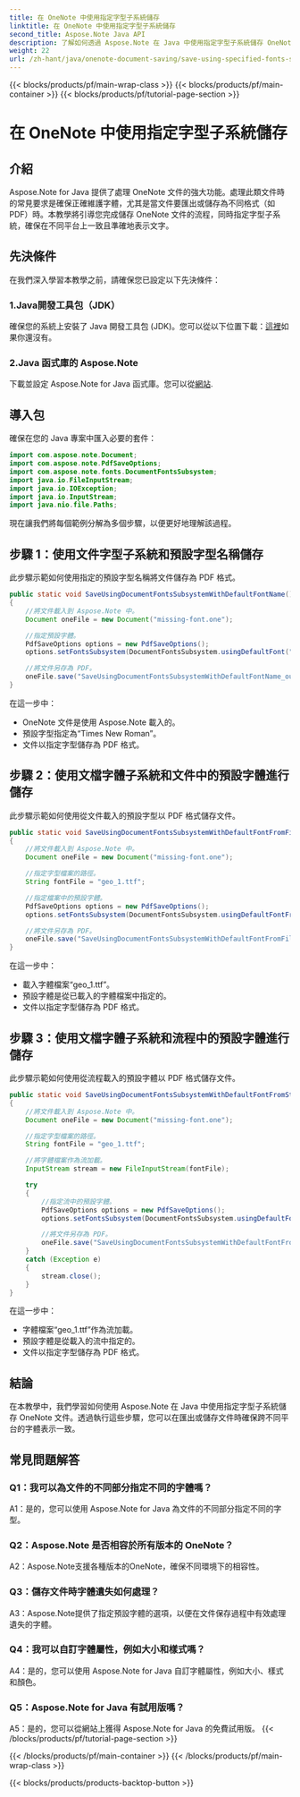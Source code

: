 ```yaml
---
title: 在 OneNote 中使用指定字型子系統儲存
linktitle: 在 OneNote 中使用指定字型子系統儲存
second_title: Aspose.Note Java API
description: 了解如何透過 Aspose.Note 在 Java 中使用指定字型子系統儲存 OneNote 文件。輕鬆確保跨平台的字體表示一致。
weight: 22
url: /zh-hant/java/onenote-document-saving/save-using-specified-fonts-subsystem/
---
```


{{< blocks/products/pf/main-wrap-class >}}
{{< blocks/products/pf/main-container >}}
{{< blocks/products/pf/tutorial-page-section >}}

# 在 OneNote 中使用指定字型子系統儲存

## 介紹

Aspose.Note for Java 提供了處理 OneNote 文件的強大功能。處理此類文件時的常見要求是確保正確維護字體，尤其是當文件要匯出或儲存為不同格式（如 PDF）時。本教學將引導您完成儲存 OneNote 文件的流程，同時指定字型子系統，確保在不同平台上一致且準確地表示文字。

## 先決條件

在我們深入學習本教學之前，請確保您已設定以下先決條件：

### 1.Java開發工具包（JDK）

確保您的系統上安裝了 Java 開發工具包 (JDK)。您可以從以下位置下載：[這裡](https://www.oracle.com/java/technologies/javase-jdk15-downloads.html)如果你還沒有。

### 2.Java 函式庫的 Aspose.Note

下載並設定 Aspose.Note for Java 函式庫。您可以從[網站](https://releases.aspose.com/note/java/).

## 導入包

確保在您的 Java 專案中匯入必要的套件：

```java
import com.aspose.note.Document;
import com.aspose.note.PdfSaveOptions;
import com.aspose.note.fonts.DocumentFontsSubsystem;
import java.io.FileInputStream;
import java.io.IOException;
import java.io.InputStream;
import java.nio.file.Paths;
```

現在讓我們將每個範例分解為多個步驟，以便更好地理解該過程。

## 步驟 1：使用文件字型子系統和預設字型名稱儲存

此步驟示範如何使用指定的預設字型名稱將文件儲存為 PDF 格式。

```java
public static void SaveUsingDocumentFontsSubsystemWithDefaultFontName() throws IOException
{
    //將文件載入到 Aspose.Note 中。
    Document oneFile = new Document("missing-font.one");

    //指定預設字體。
    PdfSaveOptions options = new PdfSaveOptions();
    options.setFontsSubsystem(DocumentFontsSubsystem.usingDefaultFont("Times New Roman"));

    //將文件另存為 PDF。
    oneFile.save("SaveUsingDocumentFontsSubsystemWithDefaultFontName_out.pdf", options);
}
```

在這一步中：
- OneNote 文件是使用 Aspose.Note 載入的。
- 預設字型指定為“Times New Roman”。
- 文件以指定字型儲存為 PDF 格式。

## 步驟 2：使用文檔字體子系統和文件中的預設字體進行儲存

此步驟示範如何使用從文件載入的預設字型以 PDF 格式儲存文件。

```java
public static void SaveUsingDocumentFontsSubsystemWithDefaultFontFromFile() throws IOException
{
    //將文件載入到 Aspose.Note 中。
    Document oneFile = new Document("missing-font.one");

    //指定字型檔案的路徑。
    String fontFile = "geo_1.ttf";

    //指定檔案中的預設字體。
    PdfSaveOptions options = new PdfSaveOptions();
    options.setFontsSubsystem(DocumentFontsSubsystem.usingDefaultFontFromFile(fontFile));

    //將文件另存為 PDF。
    oneFile.save("SaveUsingDocumentFontsSubsystemWithDefaultFontFromFile_out.pdf", options);
}
```

在這一步中：
- 載入字體檔案“geo_1.ttf”。
- 預設字體是從已載入的字體檔案中指定的。
- 文件以指定字型儲存為 PDF 格式。

## 步驟 3：使用文檔字體子系統和流程中的預設字體進行儲存

此步驟示範如何使用從流程載入的預設字體以 PDF 格式儲存文件。

```java
public static void SaveUsingDocumentFontsSubsystemWithDefaultFontFromStream() throws IOException
{
    //將文件載入到 Aspose.Note 中。
    Document oneFile = new Document("missing-font.one");

    //指定字型檔案的路徑。
    String fontFile = "geo_1.ttf";

    //將字體檔案作為流加載。
    InputStream stream = new FileInputStream(fontFile);

    try
    {
        //指定流中的預設字體。
        PdfSaveOptions options = new PdfSaveOptions();
        options.setFontsSubsystem(DocumentFontsSubsystem.usingDefaultFontFromStream(stream));

        //將文件另存為 PDF。
        oneFile.save("SaveUsingDocumentFontsSubsystemWithDefaultFontFromStream_out.pdf", options);
    }
    catch (Exception e)
    {
        stream.close();
    }
}
```

在這一步中：
- 字體檔案“geo_1.ttf”作為流加載。
- 預設字體是從載入的流中指定的。
- 文件以指定字型儲存為 PDF 格式。

## 結論

在本教學中，我們學習如何使用 Aspose.Note 在 Java 中使用指定字型子系統儲存 OneNote 文件。透過執行這些步驟，您可以在匯出或儲存文件時確保跨不同平台的字體表示一致。

## 常見問題解答

### Q1：我可以為文件的不同部分指定不同的字體嗎？

A1：是的，您可以使用 Aspose.Note for Java 為文件的不同部分指定不同的字型。

### Q2：Aspose.Note 是否相容於所有版本的 OneNote？

A2：Aspose.Note支援各種版本的OneNote，確保不同環境下的相容性。

### Q3：儲存文件時字體遺失如何處理？

A3：Aspose.Note提供了指定預設字體的選項，以便在文件保存過程中有效處理遺失的字體。

### Q4：我可以自訂字體屬性，例如大小和樣式嗎？

A4：是的，您可以使用 Aspose.Note for Java 自訂字體屬性，例如大小、樣式和顏色。

### Q5：Aspose.Note for Java 有試用版嗎？

A5：是的，您可以從網站上獲得 Aspose.Note for Java 的免費試用版。
{{< /blocks/products/pf/tutorial-page-section >}}

{{< /blocks/products/pf/main-container >}}
{{< /blocks/products/pf/main-wrap-class >}}

{{< blocks/products/products-backtop-button >}}
